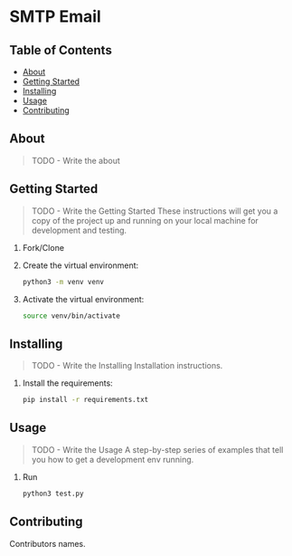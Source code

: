 # SMTP Email

## Table of Contents

 - [About](#about)
 - [Getting Started](#getting_started)
 - [Installing](#installing)
 - [Usage](#usage)
 - [Contributing](#contributing)

## About
> TODO - Write the about

## Getting Started
> TODO - Write the Getting Started
These instructions will get you a copy of the project up and running on your local machine for development and testing.

1. Fork/Clone

1. Create the virtual environment:

    ```sh
    python3 -m venv venv
    ```

1. Activate the virtual environment:

    ```sh
    source venv/bin/activate
    ```

## Installing
> TODO - Write the Installing
Installation instructions.

1. Install the requirements:

    ```sh
    pip install -r requirements.txt
    ```
    
## Usage
> TODO - Write the Usage
A step-by-step series of examples that tell you how to get a development env running.
1. Run

    ```sh
    python3 test.py
    ```

## Contributing
Contributors names.
